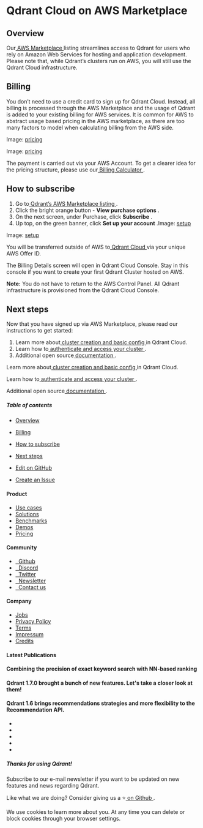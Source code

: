 # Qdrant Cloud on AWS Marketplace

## Overview

Our[ AWS Marketplace ](https://aws.amazon.com/marketplace/pp/prodview-rtphb42tydtzg)listing streamlines access to Qdrant for users who rely on Amazon Web Services for hosting and application development. Please note that, while Qdrant’s clusters run on AWS, you will still use the Qdrant Cloud infrastructure.

## Billing

You don’t need to use a credit card to sign up for Qdrant Cloud. Instead, all billing is processed through the AWS Marketplace and the usage of Qdrant is added to your existing billing for AWS services. It is common for AWS to abstract usage based pricing in the AWS marketplace, as there are too many factors to model when calculating billing from the AWS side.

Image: [ pricing ](https://qdrant.tech/docs/cloud/pricing.png)

Image: [ pricing ](https://qdrant.tech/docs/cloud/pricing.png)

The payment is carried out via your AWS Account. To get a clearer idea for the pricing structure, please use our[ Billing Calculator ](https://cloud.qdrant.io/calculator).

## How to subscribe

1. Go to[ Qdrant’s AWS Marketplace listing ](https://aws.amazon.com/marketplace/pp/prodview-rtphb42tydtzg).
2. Click the bright orange button - **View purchase options** .
3. On the next screen, under Purchase, click **Subscribe** .
4. Up top, on the green banner, click **Set up your account** .Image: [ setup ](https://qdrant.tech/docs/cloud/setup.png)


Image: [ setup ](https://qdrant.tech/docs/cloud/setup.png)

You will be transferred outside of AWS to[ Qdrant Cloud ](https://qdrant.to/cloud)via your unique AWS Offer ID.

The Billing Details screen will open in Qdrant Cloud Console. Stay in this console if you want to create your first Qdrant Cluster hosted on AWS.

 **Note:** You do not have to return to the AWS Control Panel. All Qdrant infrastructure is provisioned from the Qdrant Cloud Console.

## Next steps

Now that you have signed up via AWS Marketplace, please read our instructions to get started:

1. Learn more about[ cluster creation and basic config ](../../cloud/create-cluster/)in Qdrant Cloud.
2. Learn how to[ authenticate and access your cluster ](../../cloud/authentication/).
3. Additional open source[ documentation ](../../troubleshooting/).


Learn more about[ cluster creation and basic config ](../../cloud/create-cluster/)in Qdrant Cloud.

Learn how to[ authenticate and access your cluster ](../../cloud/authentication/).

Additional open source[ documentation ](../../troubleshooting/).

##### Table of contents

- [ Overview ](https://qdrant.tech/documentation/cloud/aws-marketplace/#overview)
- [ Billing ](https://qdrant.tech/documentation/cloud/aws-marketplace/#billing)
- [ How to subscribe ](https://qdrant.tech/documentation/cloud/aws-marketplace/#how-to-subscribe)
- [ Next steps ](https://qdrant.tech/documentation/cloud/aws-marketplace/#next-steps)


- [ 
 Edit on GitHub
 ](https://github.com/qdrant/landing_page/tree/master/qdrant-landing/content/documentation/cloud/aws-marketplace.md)
- [ 
 Create an Issue
 ](https://github.com/qdrant/landing_page/issues/new/choose)


#### Product

- [ 
Use cases
 ](https://qdrant.tech/use-cases/)
- [ 
Solutions
 ](https://qdrant.tech/solutions/)
- [ 
Benchmarks
 ](https://qdrant.tech/benchmarks/)
- [ 
Demos
 ](https://qdrant.tech/demo/)
- [ 
Pricing
 ](https://qdrant.tech/pricing/)


#### Community

- [ 
 
Github
 ](https://github.com/qdrant/qdrant)
- [ 
 
Discord
 ](https://qdrant.to/discord)
- [ 
 
Twitter
 ](https://qdrant.to/twitter)
- [ 
 
Newsletter
 ](https://qdrant.tech/subscribe/)
- [ 
 
Contact us
 ](https://qdrant.to/contact-us)


#### Company

- [ 
Jobs
 ](https://qdrant.join.com)
- [ 
Privacy Policy
 ](https://qdrant.tech/legal/privacy-policy/)
- [ 
Terms
 ](https://qdrant.tech/legal/terms_and_conditions/)
- [ 
Impressum
 ](https://qdrant.tech/legal/impressum/)
- [ 
Credits
 ](https://qdrant.tech/legal/credits/)


#### Latest Publications

#### Combining the precision of exact keyword search with NN-based ranking

#### Qdrant 1.7.0 brought a bunch of new features. Let's take a closer look at them!

#### Qdrant 1.6 brings recommendations strategies and more flexibility to the Recommendation API.

- [  ](https://github.com/qdrant/qdrant)
- [  ](https://qdrant.to/linkedin)
- [  ](https://qdrant.to/twitter)
- [  ](https://qdrant.to/discord)
- [  ](https://www.youtube.com/channel/UC6ftm8PwH1RU_LM1jwG0LQA)


##### Thanks for using Qdrant!

Subscribe to our e-mail newsletter if you want to be updated on new features and news regarding
Qdrant.

Like what we are doing? Consider giving us a ⭐[ on Github ](https://github.com/qdrant/qdrant).

We use cookies to learn more about you. At any time you can delete or block cookies through your browser settings.